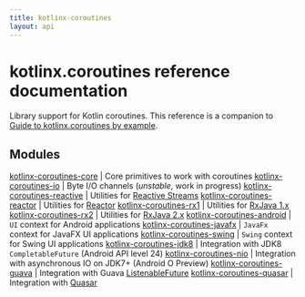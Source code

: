 ```yaml
---
title: kotlinx-coroutines
layout: api
---
```


# kotlinx.coroutines reference documentation

Library support for Kotlin coroutines. This reference is a companion to 
[Guide to kotlinx.coroutines by example](https://github.com/Kotlin/kotlinx.coroutines/blob/master/coroutines-guide.md).

## Modules

[kotlinx-coroutines-core](kotlinx-coroutines-core)         | Core primitives to work with coroutines
[kotlinx-coroutines-io](kotlinx-coroutines-io)             | Byte I/O channels (_unstable_, work in progress) 
[kotlinx-coroutines-reactive](kotlinx-coroutines-reactive) | Utilities for [Reactive Streams](http://www.reactive-streams.org)
[kotlinx-coroutines-reactor](kotlinx-coroutines-reactor)   | Utilities for [Reactor](https://projectreactor.io)
[kotlinx-coroutines-rx1](kotlinx-coroutines-rx1)           | Utilities for [RxJava 1.x](https://github.com/ReactiveX/RxJava/tree/1.x)
[kotlinx-coroutines-rx2](kotlinx-coroutines-rx2)           | Utilities for [RxJava 2.x](https://github.com/ReactiveX/RxJava)
[kotlinx-coroutines-android](kotlinx-coroutines-android)   | `UI` context for Android applications
[kotlinx-coroutines-javafx](kotlinx-coroutines-javafx)     | `JavaFx` context for JavaFX UI applications
[kotlinx-coroutines-swing](kotlinx-coroutines-swing)       | `Swing` context for Swing UI applications
[kotlinx-coroutines-jdk8](kotlinx-coroutines-jdk8)         | Integration with JDK8 `CompletableFuture` (Android API level 24)
[kotlinx-coroutines-nio](kotlinx-coroutines-nio)           | Integration with asynchronous IO on JDK7+ (Android O Preview)
[kotlinx-coroutines-guava](kotlinx-coroutines-guava)       | Integration with Guava [ListenableFuture](https://github.com/google/guava/wiki/ListenableFutureExplained)
[kotlinx-coroutines-quasar](kotlinx-coroutines-quasar)     | Integration with [Quasar](http://docs.paralleluniverse.co/quasar/)
